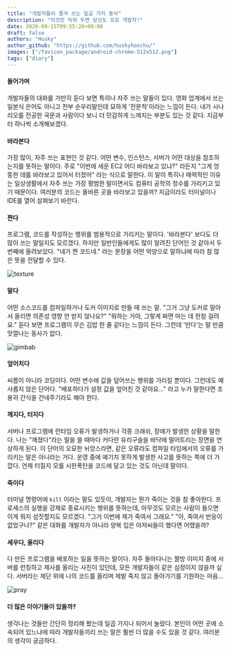 ```yaml
---
title: "개발자들이 즐겨 쓰는 일곱 가지 동사"
description: "이것만 익혀 두면 당신도 프로 개발자!"
date: 2020-09-15T09:55:28+09:00
draft: false
authors: "Husky"
author_github: "https://github.com/huskyhoochu/"
images: ["/favicon_package/android-chrome-512x512.png"]
tags: ["diary"]
---
```


#### 들어가며


개발자들의 대화를 가만히 듣다 보면 특히나 자주 쓰는 말들이 있다. 영화 업계에서 쓰는 일본식 은어도 아니고 전부 순우리말인데 묘하게 '전문적'이라는 느낌이 든다. 내가 시나리오를 전공한 국문과 사람이다 보니 더 민감하게 느껴지는 부분도 있는 것 같다. 지금부터 하나씩 소개해보겠다.

#### 바라본다

가장 많이, 자주 쓰는 표현인 것 같다. 어떤 변수, 인스턴스, 서버가 어떤 대상을 참조하는지를 뜻하는 말이다. 주로 "이번에 세운 EC2 어디 바라보고 있냐?" 라든지 "그게 엉뚱한 데를 바라보고 있어서 터졌어" 라는 식으로 말한다. 이 말이 특히나 매력적인 이유는 일상생활에서 자주 쓰는 가장 평범한 말이면서도 컴퓨터 공학의 정수를 가리키고 있기 때문이다. 여러분의 코드는 올바른 곳을 바라보고 있을까? 지금이라도 터미널이나 IDE를 열어 살펴보기 바란다.

#### 짠다

프로그램, 코드를 작성하는 행위를 범용적으로 가리키는 말이다. '바라본다' 보다도 더 많이 쓰는 말일지도 모르겠다. 하지만 일반인들에게도 많이 알려진 단어인 것 같아서 두 번째에 올려보았다. "네가 짠 코드네." 라는 문장을 어떤 억양으로 말하냐에 따라 참 많은 뜻을 전달할 수 있다.

![texture](/developers-word/2330FE4D549A708C2A.jpeg)

#### 말다

어떤 소스코드를 컴파일하거나 도커 이미지로 만들 때 쓰는 말. "그거 그냥 도커로 말아서 올리면 의존성 영향 안 받지 않나요?" "뭐하는 거야, 그렇게 짜면 마는 데 한참 걸려요." 듣다 보면 프로그램이 무슨 김밥 한 줄 같다는 느낌이 든다. 그런데 '만다'는 말 만큼 맛깔나는 동사가 없다.

![gimbab](/developers-word/gimbab.jpg)

#### 엎어치다

씨름이 아니라 코딩이다. 어떤 변수에 값을 덮어쓰는 행위를 가리킬 뿐이다. 그런데도 예사롭지 않은 단어다. "배포하다가 설정 값을 엎어친 것 같아요..." 라고 누가 말한다면 조용히 간식을 건네주기라도 해야 한다. 

#### 깨지다, 터지다

서버나 프로그램에 런타임 오류가 발생하거나 각종 크래쉬, 장애가 발생한 상황을 말한다. 나는 "깨졌다"라는 말을 쓸 때마다 커다란 유리구슬을 바닥에 떨어트리는 장면을 연상하게 된다. 이 단어의 오묘한 뉘앙스라면, 같은 오류라도 컴파일 타임에서의 오류를 가리키는 말은 아니라는 거다. 운영 중에 예기치 못하게 발생한 사고를 뜻하는 쪽에 더 가깝다. 언제 터질지 모를 시한폭탄을 코드에 달고 있는 것도 아닌데 말이다.

#### 죽이다

터미널 명령어에 `kill` 이라는 말도 있듯이, 개발자는 뭔가 죽이는 것을 참 좋아한다. 프로세스의 실행을 강제로 종료시키는 행위를 뜻하는데, 아무것도 모르는 사람이 들으면 이게 뭐지 섬짓할지도 모르겠다. "그거 이번에 제가 죽여서 그래요." "아, 죽여서 반응이 없었구나?" 같은 대화를 개발자가 아니라 양복 입은 아저씨들이 했다면 어땠을까?

#### 세우다, 올리다

다 만든 프로그램을 배포하는 일을 뜻하는 말이다. 자주 돌아다니는 짤방 이미지 중에 서버를 런칭하고 제사를 올리는 사진이 있던데, 모든 개발자들이 같은 심정이지 않을까 싶다. 서버라는 제단 위에 나의 코드를 올리며 제발 죽지 않고 돌아가기를 기원하는 마음...

![pray](/developers-word/pray.jpeg)


#### 더 많은 이야기들이 있을까?

생각나는 것들만 간단히 정리해 봤는데 일곱 가지나 되어서 놀랐다. 본인이 어떤 곳에 소속되어 있느냐에 따라 개발자들끼리 쓰는 말은 훨씬 더 많을 수도 있을 것 같다. 여러분의 생각이 궁금하다.
